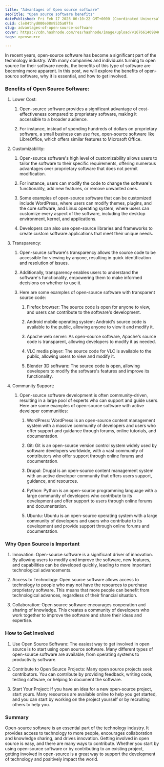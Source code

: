 ```yaml
---
title: "Advantages of Open source software"
seoTitle: "Open source software benefits"
datePublished: Fri Feb 17 2023 06:10:22 GMT+0000 (Coordinated Universal Time)
cuid: cle84thyd000e08m9535a07fm
slug: advantages-of-open-source-software
cover: https://cdn.hashnode.com/res/hashnode/image/upload/v1676614098464/53fecb1c-193f-45bd-a1b1-f2685e90728b.png
tags: opensource

---
```


In recent years, open-source software has become a significant part of the technology industry. With many companies and individuals turning to open source for their software needs, the benefits of this type of software are becoming more apparent. In this post, we will explore the benefits of open-source software, why it is essential, and how to get involved.

### Benefits of Open Source Software:

1. Lower Cost:
    
    1. Open-source software provides a significant advantage of cost-effectiveness compared to proprietary software, making it accessible to a broader audience.
        
    2. For instance, instead of spending hundreds of dollars on proprietary software, a small business can use free, open-source software like LibreOffice, which offers similar features to Microsoft Office.
        
2. Customizability:
    
    1. Open-source software's high level of customizability allows users to tailor the software to their specific requirements, offering numerous advantages over proprietary software that does not permit modification.
        
    2. For instance, users can modify the code to change the software's functionality, add new features, or remove unwanted ones.
        
    3. Some examples of open-source software that can be customized include WordPress, where users can modify themes, plugins, and the core software, and Linux operating system, where users can customize every aspect of the software, including the desktop environment, kernel, and applications.
        
    4. Developers can also use open-source libraries and frameworks to create custom software applications that meet their unique needs.
        
3. Transparency:
    
    1. Open-source software's transparency allows the source code to be accessible for viewing by anyone, resulting in quick identification and resolution of issues.
        
    2. Additionally, transparency enables users to understand the software's functionality, empowering them to make informed decisions on whether to use it.
        
    3. Here are some examples of open-source software with transparent source code:
        
        1. Firefox browser: The source code is open for anyone to view, and users can contribute to the software's development.
            
        2. Android mobile operating system: Android's source code is available to the public, allowing anyone to view it and modify it.
            
        3. Apache web server: As open-source software, Apache's source code is transparent, allowing developers to modify it as needed.
            
        4. VLC media player: The source code for VLC is available to the public, allowing users to view and modify it.
            
        5. Blender 3D software: The source code is open, allowing developers to modify the software's features and improve its functionality.
            
4. Community Support:
    
    1. Open-source software development is often community-driven, resulting in a large pool of experts who can support and guide users. Here are some examples of open-source software with active developer communities:
        
        1. WordPress: WordPress is an open-source content management system with a massive community of developers and users who offer support and guidance through forums, online tutorials, and documentation.
            
        2. Git: Git is an open-source version control system widely used by software developers worldwide, with a vast community of contributors who offer support through online forums and documentation.
            
        3. Drupal: Drupal is an open-source content management system with an active developer community that offers users support, guidance, and resources.
            
        4. Python: Python is an open-source programming language with a large community of developers who contribute to its development and offer support to users through online forums and documentation.
            
        5. Ubuntu: Ubuntu is an open-source operating system with a large community of developers and users who contribute to its development and provide support through online forums and documentation.
            

### Why Open Source is Important

1. Innovation: Open-source software is a significant driver of innovation. By allowing users to modify and improve the software, new features, and capabilities can be developed quickly, leading to more important technological advancements.
    
2. Access to Technology: Open source software allows access to technology to people who may not have the resources to purchase proprietary software. This means that more people can benefit from technological advances, regardless of their financial situation.
    
3. Collaboration: Open source software encourages cooperation and sharing of knowledge. This creates a community of developers who work together to improve the software and share their ideas and expertise.
    

### How to Get Involved

1. Use Open Source Software: The easiest way to get involved in open source is to start using open source software. Many different types of open-source software are available, from operating systems to productivity software.
    
2. Contribute to Open Source Projects: Many open source projects seek contributors. You can contribute by providing feedback, writing code, testing software, or helping to document the software.
    
3. Start Your Project: If you have an idea for a new open-source project, start yours. Many resources are available online to help you get started, and you can start by working on the project yourself or by recruiting others to help you.
    

### Summary

Open-source software is an essential part of the technology industry. It provides access to technology to more people, encourages collaboration and knowledge sharing, and drives innovation. Getting involved in open source is easy, and there are many ways to contribute. Whether you start by using open-source software or by contributing to an existing project, getting involved in open-source is a great way to support the development of technology and positively impact the world.